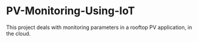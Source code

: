 # PV-Monitoring-Using-IoT
This project deals with monitoring parameters in a rooftop PV application, in the cloud.
